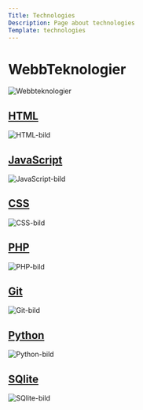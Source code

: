 ```yaml
---
Title: Technologies
Description: Page about technologies
Template: technologies
---
```


<div class="box titel">
    <h1>WebbTeknologier</h1>
    <img src="%base_url%/assets/img/technologies/world.jpg" alt="Webbteknologier">
</div>

<div class="box html">
    <h2><a href="technology/html">HTML</a></h2>
    <img src="%base_url%/assets/img/technologies/html.jpg" alt="HTML-bild">
</div>

<div class="box js">
    <h2><a href="technology/javascript">JavaScript</a></h2>
    <img src="%base_url%/assets/img/technologies/js.jpg" alt="JavaScript-bild">
</div>

<div class="box css">
    <h2><a href="technology/css">CSS</a></h2>
    <img src="%base_url%/assets/img/technologies/css1.jpg" alt="CSS-bild">
</div>

<div class="box php">
    <h2><a href="technology/php">PHP</a></h2>
    <img src="%base_url%/assets/img/technologies/php.jpg" alt="PHP-bild">
</div>

<div class="box git">
    <h2><a href="technology/git">Git</a></h2>
    <img src="%base_url%/assets/img/technologies/git.jpg" alt="Git-bild">
</div>

<div class="box python">
    <h2><a href="technology/python">Python</a></h2>
    <img src="%base_url%/assets/img/technologies/python.jpg" alt="Python-bild">
</div>

<div class="box sqlite">
    <h2><a href="technology/sqlite">SQlite</a></h2>
    <img src="%base_url%/assets/img/technologies/sqlite.jpg" alt="SQlite-bild">
</div>